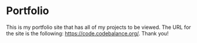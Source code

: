 # Portfolio
This is my portfolio site that has all of my projects to be viewed. The URL for the site is the following: https://code.codebalance.org/. Thank you!
